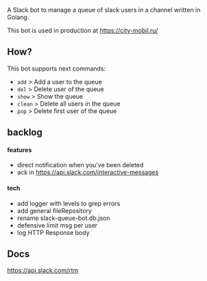 A Slack bot to manage a queue of slack users in a channel written in Golang.

This bot is used in production at https://city-mobil.ru/

## How?

This bot supports next commands:

* `add`   >   Add a user to the queue
* `del`   >   Delete user of the queue
* `show`  >   Show the queue 
* `clean` >   Delete all users in the queue 
* `pop`  >   Delete first user of the queue

## backlog
#### features
* direct notification when you've been deleted
* ack in https://api.slack.com/interactive-messages
#### tech
* add logger with levels to grep errors
* add general fileRepository
* rename slack-queue-bot.db.json
* defensive limit msg per user
* log HTTP Response body


## Docs
https://api.slack.com/rtm
